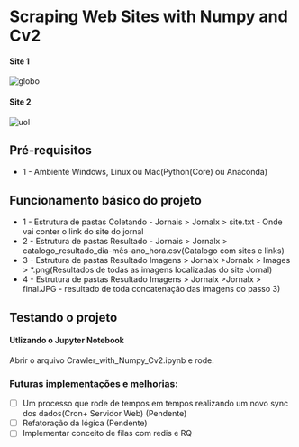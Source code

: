 # Scraping Web Sites with Numpy and Cv2
#### Site 1
![globo](https://user-images.githubusercontent.com/31735230/78743477-1aea1f00-7935-11ea-832e-83371138a50d.jpg)
#### Site 2
![uol](https://user-images.githubusercontent.com/31735230/78743517-3523fd00-7935-11ea-8019-0b98cacc2059.jpg)



## Pré-requisitos
- 1 - Ambiente Windows, Linux ou Mac(Python(Core) ou Anaconda)

## Funcionamento básico do projeto
- 1 - Estrutura de pastas Coletando - Jornais > Jornalx > site.txt - Onde vai conter o link do site do jornal
- 2 - Estrutura de pastas Resultado - Jornais > Jornalx > catalogo_resultado_dia-mês-ano_hora.csv(Catalogo com sites e links)
- 3 - Estrutura de pastas Resultado Imagens > Jornalx  >Jornalx > Images > *.png(Resultados de todas as imagens localizadas do site Jornal)
- 4 - Estrutura de pastas Resultado Imagens > Jornalx  >Jornalx > final.JPG - resultado de toda concatenação das imagens do passo 3)

## Testando o projeto
#### Utlizando o Jupyter Notebook
Abrir o arquivo Crawler_with_Numpy_Cv2.ipynb e rode.


### Futuras implementações e melhorias:
- [ ] Um processo que rode de tempos em tempos realizando um novo sync dos dados(Cron+ Servidor Web) (Pendente)
- [ ] Refatoração da lógica (Pendente)
- [ ] Implementar conceito de filas com redis e RQ
